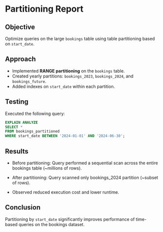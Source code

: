 # Partitioning Report

## Objective

Optimize queries on the large `bookings` table using table partitioning based on `start_date`.

## Approach

- Implemented **RANGE partitioning** on the `bookings` table.
- Created yearly partitions: `bookings_2023`, `bookings_2024`, and `bookings_future`.
- Added indexes on `start_date` within each partition.

## Testing

Executed the following query:

```sql
EXPLAIN ANALYZE
SELECT *
FROM bookings_partitioned
WHERE start_date BETWEEN '2024-01-01' AND '2024-06-30';
```

## Results

- Before partitioning: Query performed a sequential scan across the entire bookings table (~millions of rows).

- After partitioning: Query scanned only bookings_2024 partition (~subset of rows).

- Observed reduced execution cost and lower runtime.

## Conclusion

Partitioning by `start_date` significantly improves performance of time-based queries on the bookings dataset.
